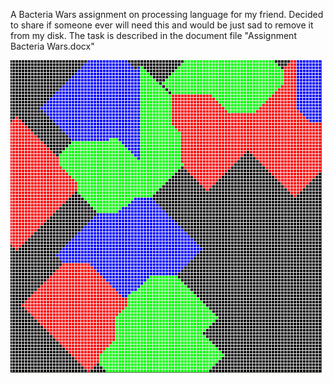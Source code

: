 A Bacteria Wars assignment on processing language for my friend. Decided to share if someone ever will need this and would be just sad to remove it from my disk.
The task is described in the document file "Assignment Bacteria Wars.docx"

![bacteria war](bacteria_war.png)
